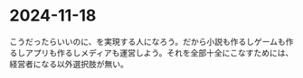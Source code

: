 # 2024-11-18

こうだったらいいのに、を実現する人になろう。だから小説も作るしゲームも作るしアプリも作るしメディアも運営しよう。それを全部十全にこなすためには、経営者になる以外選択肢が無い。